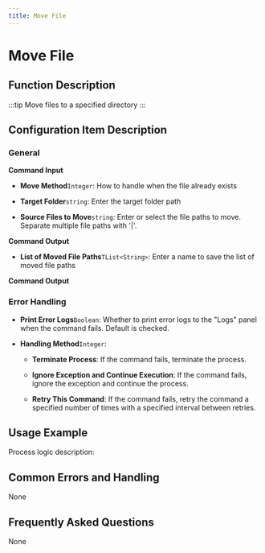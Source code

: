 ```yaml
---
title: Move File
---
```


# Move File

## Function Description

:::tip 
Move files to a specified directory
:::

## Configuration Item Description

### General

**Command Input**

- **Move Method**`Integer`: How to handle when the file already exists

- **Target Folder**`string`: Enter the target folder path

- **Source Files to Move**`string`: Enter or select the file paths to move. Separate multiple file paths with '|'.


**Command Output**

- **List of Moved File Paths**`TList<String>`: Enter a name to save the list of moved file paths


**Command Output**

### Error Handling

- **Print Error Logs**`Boolean`: Whether to print error logs to the "Logs" panel when the command fails. Default is checked. 

- **Handling Method**`Integer`:

    - **Terminate Process**: If the command fails, terminate the process.

    - **Ignore Exception and Continue Execution**: If the command fails, ignore the exception and continue the process.

    - **Retry This Command**: If the command fails, retry the command a specified number of times with a specified interval between retries.

## Usage Example

Process logic description:

## Common Errors and Handling

None

## Frequently Asked Questions

None

